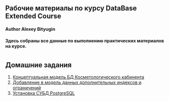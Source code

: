 ## Рабочие материалы по курсу DataBase Extended Course
#### Author **Alexey Bityugin**
#### Здесь собраны все данные по выполнению практических материалов на курсе. 
#
## Домашние задания
1. [Концептуальная модель БД Косметологического кабинента](https://github.com/bitman4/DB/tree/master/hw2/hw2.md)
2. [Добавление в модель данных дополнительных индексов и ограничений](https://github.com/bitman4/DB/tree/master/hw2/hw2.md)
3. [Установка СУБД PostgreSQL](https://github.com/bitman4/DB/tree/master/hw3/hw3.md)
   